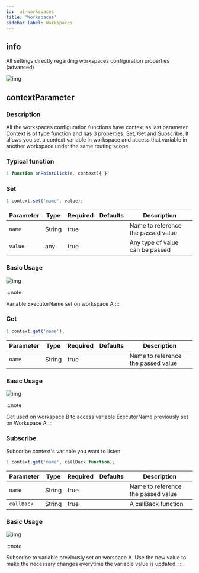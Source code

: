 ```yaml
---
id:  ui-workspaces
title: 'Workspaces'
sidebar_label: Workspaces
---
```


## info

All settings directly regarding workspaces configuration properties (advanced)

![img](/img/responses/workspaces_info_usage.png)


## contextParameter

### Description

All the workspaces configuration functions have context as last parameter. Context is of type function and has 3 properties.
Set, Get and Subscribe. It allows you set a context variable in workspace and access that variable in another workspace under the same routing scope.

### Typical function

```js {3}
1 function onPointClick(e, context){ }
```

### Set

```js {3}
1 context.set('name', value);
```
<table className="custom-table">
    <thead>
        <tr>
            <th>Parameter</th>
            <th>Type</th>
            <th>Required</th>
            <th>Defaults</th>
            <th>Description</th>
        </tr>
    </thead>
    <tbody>
        <tr className="selected">
            <td><code>name</code></td>
            <td>String</td>
            <td>true</td>
            <td></td>
            <td>Name to reference the passed value</td>
        </tr>
         <tr className="selected">
            <td><code>value</code></td>
            <td>any</td>
            <td>true</td>
            <td></td>
            <td>Any type of value can be passed</td>
        </tr>
    </tbody>
</table>


### Basic Usage


![img](/img/responses/context_set_usage.png)

:::note

Variable ExecutorName set on workspace A
:::

### Get

```js {3}
1 context.get('name');
```
<table className="custom-table">
    <thead>
        <tr>
            <th>Parameter</th>
            <th>Type</th>
            <th>Required</th>
            <th>Defaults</th>
            <th>Description</th>
        </tr>
    </thead>
    <tbody>
        <tr className="selected">
            <td><code>name</code></td>
            <td>String</td>
            <td>true</td>
            <td></td>
            <td>Name to reference the passed value</td>
        </tr>
    </tbody>
</table>


### Basic Usage


![img](/img/responses/context_get_usage.png)

:::note

Get used on workspace B to access variable ExecutorName previously set on Workspace A
:::

### Subscribe

Subscribe context's variable you want to listen

```js {3}
1 context.get('name', callBack function);
```
<table className="custom-table">
    <thead>
        <tr>
            <th>Parameter</th>
            <th>Type</th>
            <th>Required</th>
            <th>Defaults</th>
            <th>Description</th>
        </tr>
    </thead>
    <tbody>
        <tr className="selected">
            <td><code>name</code></td>
            <td>String</td>
            <td>true</td>
            <td></td>
            <td>Name to reference the passed value</td>
        </tr>
    </tbody>
    <tbody>
        <tr className="selected">
            <td><code>callBack</code></td>
            <td>String</td>
            <td>true</td>
            <td></td>
            <td>A callBack function</td>
        </tr>
    </tbody>
</table>


### Basic Usage


![img](/img/responses/context_subscribe_usage.png)

:::note

Subscribe to variable previously set on worspace A. Use the new value to make the necessary changes everytime the variable value is updated.
:::